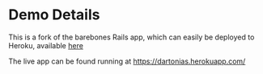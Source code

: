 # Demo Details

This is a fork of the barebones Rails app, which can easily be deployed to Heroku, available [here](https://github.com/heroku/ruby-getting-started)

The live app can be found running at https://dartonias.herokuapp.com/